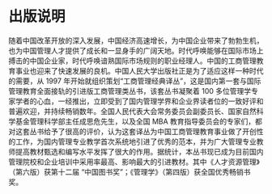 # 出版说明

随着中国改革开放的深入发展，中国经济高速增长，为中国企业带来了勃勃生机，也为中国管理人才提供了成长和一显身手的广阔天地。时代呼唤能够在国际市场上搏击的中国企业家，时代呼唤谙熟国际市场规则的职业经理人。中国的工商管理教育事业也迎来了快速发展的良机。中国人民大学出版社正是为了适应这样一种时代的需要，从 1997 年开始就组织策划“工商管理经典译丛”，这是国内第一套与国际管理教育全面接轨的引进版工商管理类丛书，该套丛书凝聚着 100 多位管理学专家学者的心血，一经推出，立即受到了国内管理学界和企业界读者位的一致好评和普遍欢迎，并持续畅销数年。全国人民代表大会常务委员会副委员长、国家自然科学基金管理科学部主任成思危先生，以及全国 MBA 教育指导委员会的专家们，都对这套丛书给予了很高的评价，认为这套译丛为中国工商管理教育事业做了开创性的工作，为国内管理专业教学首次系统地引进了优秀的范本，并为广大管理专业教师提高教材甄选和编写水平发挥了很大的作用。据统计，本丛书现已成为目前国内管理院校和企业培训中采用率最高、影响最大的引进教材。其中《人才资源管理》（第六版）获第十二届 “中国图书奖”；《管理学》（第四版）获全国优秀畅销书奖。
